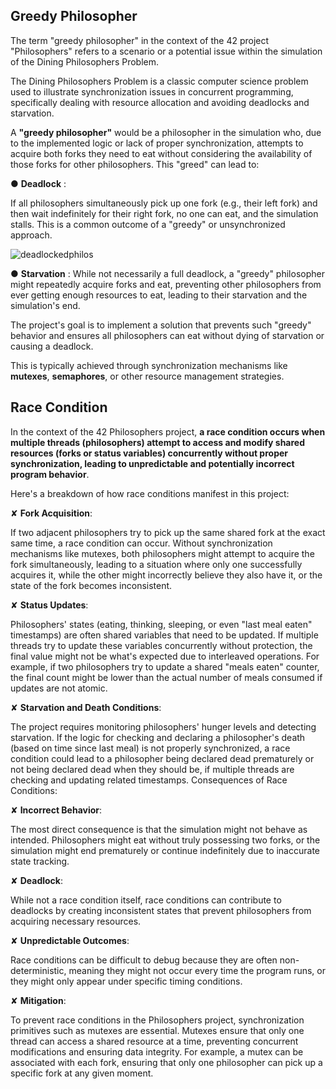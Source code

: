 ## Greedy Philosopher

The term "greedy philosopher" in the context of the 42 project "Philosophers" refers 
to a scenario or a potential issue within the simulation of the Dining Philosophers Problem.

The Dining Philosophers Problem is a classic computer science problem used to illustrate 
synchronization issues in concurrent programming, specifically dealing with resource 
allocation and avoiding deadlocks and starvation.

A **"greedy philosopher"** would be a philosopher in the simulation who, due to the implemented 
logic or lack of proper synchronization, attempts to acquire both forks they need to eat 
without considering the availability of those forks for other philosophers. 
This "greed" can lead to:

● **Deadlock** :

If all philosophers simultaneously pick up one fork (e.g., their left fork) and then wait indefinitely
for their right fork, no one can eat, and the simulation stalls. 
This is a common outcome of a "greedy" or unsynchronized approach.

![deadlockedphilos](https://github.com/user-attachments/assets/9ce385f8-9803-4504-87bc-a93d43c4f3d3)

● **Starvation** :
While not necessarily a full deadlock, a "greedy" philosopher might repeatedly acquire forks 
and eat, preventing other philosophers from ever getting enough resources to eat, leading to 
their starvation and the simulation's end.

The project's goal is to implement a solution that prevents such "greedy" behavior and ensures 
all philosophers can eat without dying of starvation or causing a deadlock.

This is typically achieved through synchronization mechanisms like **mutexes**, **semaphores**, or other resource management strategies.

## Race Condition

In the context of the 42 Philosophers project, **a race condition occurs when multiple threads (philosophers) attempt to access and modify shared resources (forks or status variables) concurrently without proper synchronization, leading to unpredictable and potentially incorrect program behavior**.

Here's a breakdown of how race conditions manifest in this project:

✘ **Fork Acquisition**:

If two adjacent philosophers try to pick up the same shared fork at the exact same time, a race condition can occur.
Without synchronization mechanisms like mutexes, both philosophers might attempt to acquire the fork simultaneously, leading to a situation where only one successfully acquires it, while the other might incorrectly believe they also have it, or the state of the fork becomes inconsistent.

✘ **Status Updates**:

Philosophers' states (eating, thinking, sleeping, or even "last meal eaten" timestamps) are often shared variables that need to be updated.
If multiple threads try to update these variables concurrently without protection, the final value might not be what's expected due to interleaved operations.
For example, if two philosophers try to update a shared "meals eaten" counter, the final count might be lower than the actual number of meals consumed if updates are not atomic.

✘ **Starvation and Death Conditions**:

The project requires monitoring philosophers' hunger levels and detecting starvation. If the logic for checking and declaring a philosopher's death (based on time since last meal) is not properly synchronized, a race condition could lead to a philosopher being declared dead prematurely or not being declared dead when they should be, if multiple threads are checking and updating related timestamps.
Consequences of Race Conditions:

✘ **Incorrect Behavior**:

The most direct consequence is that the simulation might not behave as intended. Philosophers might eat without truly possessing two forks, or the simulation might end prematurely or continue indefinitely due to inaccurate state tracking.

✘ **Deadlock**:

While not a race condition itself, race conditions can contribute to deadlocks by creating inconsistent states that prevent philosophers from acquiring necessary resources.

✘ **Unpredictable Outcomes**:

Race conditions can be difficult to debug because they are often non-deterministic, meaning they might not occur every time the program runs, or they might only appear under specific timing conditions.

✘ **Mitigation**:

To prevent race conditions in the Philosophers project, synchronization primitives such as mutexes are essential. 
Mutexes ensure that only one thread can access a shared resource at a time, preventing concurrent modifications and ensuring data integrity. For example, a mutex can be associated with each fork, ensuring that only one philosopher can pick up a specific fork at any given moment.
